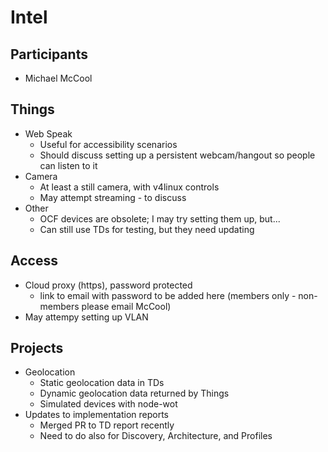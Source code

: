 # Intel

## Participants
* Michael McCool

## Things
* Web Speak
    * Useful for accessibility scenarios
    * Should discuss setting up a persistent webcam/hangout so people can listen to it
* Camera
    * At least a still camera, with v4linux controls
    * May attempt streaming - to discuss
* Other
    * OCF devices are obsolete; I may try setting them up, but...
    * Can still use TDs for testing, but they need updating

## Access
* Cloud proxy (https), password protected
  * link to email with password to be added here (members only - non-members please email McCool)
* May attempy setting up VLAN

## Projects
* Geolocation 
  * Static geolocation data in TDs
  * Dynamic geolocation data returned by Things
  * Simulated devices with node-wot
* Updates to implementation reports
  * Merged PR to TD report recently
  * Need to do also for Discovery, Architecture, and Profiles

